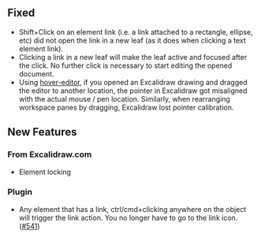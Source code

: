 ## Fixed
- Shift+Click on an element link (i.e. a link attached to a rectangle, ellipse, etc) did not open the link in a new leaf (as it does when clicking a text element link).
- Clicking a link in a new leaf will make the leaf active and focused after the click. No further click is necessary to start editing the opened document.
- Using [hover-editor](https://github.com/nothingislost/obsidian-hover-editor), if you opened an Excalidraw drawing and dragged the editor to another location, the pointer in Excalidraw got misaligned with the actual mouse / pen location. Similarly, when rearranging workspace panes by dragging, Excalidraw lost pointer calibration.

## New Features
### From Excalidraw.com
- Element locking

### Plugin
- Any element that has a link, ctrl/cmd+clicking anywhere on the object will trigger the link action. You no longer have to go to the link icon. ([#541](https://github.com/zsviczian/obsidian-excalidraw-plugin/issues/541#issuecomment-1075578365))

